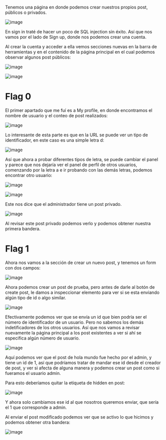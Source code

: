 Tenemos una página en donde podemos crear nuestros propios post, públicos o privados.

![image](https://user-images.githubusercontent.com/43856126/115179232-6267c700-a0c2-11eb-856d-78e37994b286.png)

En sign in traté de hacer un poco de SQL injection sin éxito. Así que nos vamos por el lado de Sign up, donde nos podemos crear una cuenta.

Al crear la cuenta y acceder a ella vemos secciones nuevas en la barra de herramientas y en el contenido de la página principal en el cual podemos observar algunos post públicos:

![image](https://user-images.githubusercontent.com/43856126/115179390-c12d4080-a0c2-11eb-8dd4-34d39ac93378.png)

![image](https://user-images.githubusercontent.com/43856126/115179422-cdb19900-a0c2-11eb-8eef-5f21d64d4b1f.png)

# Flag 0

El primer apartado que me fuí es a My profile, en donde encontramos el nombre de usuario y el conteo de post realizados:

![image](https://user-images.githubusercontent.com/43856126/115179544-15d0bb80-a0c3-11eb-831d-6fa470b3eab9.png)

Lo interesante de esta parte es que en la URL se puede ver un tipo de identificador, en este caso es una simple letra d:

![image](https://user-images.githubusercontent.com/43856126/115179635-4a447780-a0c3-11eb-9421-c61196b0bfd4.png)

Así que ahora a probar diferentes tipos de letra, se puede cambiar el panel y parece que nos dejaría ver el panel de perfil de otros usuarios, comenzando por la letra a e ir probando con las demás letras, podemos encontrar otro usuario:

![image](https://user-images.githubusercontent.com/43856126/115179701-6e07bd80-a0c3-11eb-9b59-f1192a73c5ff.png)

![image](https://user-images.githubusercontent.com/43856126/115179779-a0191f80-a0c3-11eb-81b1-51160c57cd3f.png)

Este nos dice que el administrador tiene un post privado.

![image](https://user-images.githubusercontent.com/43856126/115179832-bf17b180-a0c3-11eb-8b61-521a926195ca.png)

Al revisar este post privado podemos verlo y podemos obtener nuestra primera bandera.

# Flag 1

Ahora nos vamos a la sección de crear un nuevo post, y tenemos un form con dos campos:

![image](https://user-images.githubusercontent.com/43856126/115180280-be334f80-a0c4-11eb-9df7-64afd2cb5f88.png)

Ahora podemos crear un post de prueba, pero antes de darle al botón de create post, le damos a inspeccionar elemento para ver si se esta enviando algún tipo de id o algo similar.

![image](https://user-images.githubusercontent.com/43856126/115180403-0488ae80-a0c5-11eb-9582-ed7a8edc2ecb.png)

Efectivamente podemos ver que se envía un id que bien podría ser el número de identificador de un usuario. Pero no sabemos los demás indetificadores de los otros usuarios. Así que nos vamos a revisar nuevamente la página principal a los post existentes a ver si ahí se especifica algún número de usuario.

![image](https://user-images.githubusercontent.com/43856126/115180510-4154a580-a0c5-11eb-80cc-fe61386e8335.png)

Aquí podemos ver que el post de hola mundo fue hecho por el admin, y tiene un id de 1, así que podríamos tratar de mandar ese id desde el creador de post, y ver si afecta de alguna manera y podemos crear un post como si fueramos el usuario admin.

Para esto deberíamos quitar la etiqueta de hidden en post:

![image](https://user-images.githubusercontent.com/43856126/115180611-8d074f00-a0c5-11eb-9538-88e0a31e000f.png)

Y ahora solo cambiamos ese id al que nosotros queremos enviar, que sería el 1 que corresponde a admin.

Al enviar el post modificado podemos ver que se activo lo que hicimos y podemos obtener otra bandera:

![image](https://user-images.githubusercontent.com/43856126/115180714-d3f54480-a0c5-11eb-983a-4b9fc10c764f.png)


